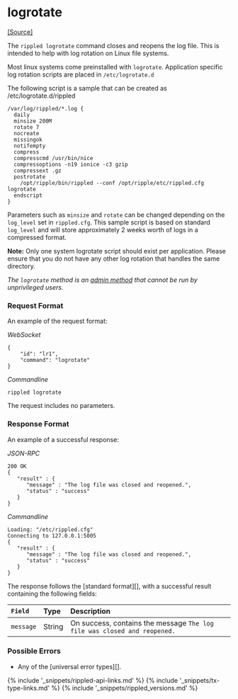 # logrotate
[[Source]<br>](https://github.com/ripple/rippled/blob/743bd6c9175c472814448ea889413be79dfd1c07/src/ripple/rpc/handlers/LogRotate.cpp "Source")

The `rippled logrotate` command closes and reopens the log file. This is intended to help with log rotation on Linux file systems.

Most linux systems come preinstalled with `logrotate`. Application specific log rotation scripts are placed in `/etc/logrotate.d`

The following script is a sample that can be created as /etc/logrotate.d/rippled
```
/var/log/rippled/*.log {
  daily
  minsize 200M
  rotate 7
  nocreate
  missingok
  notifempty
  compress
  compresscmd /usr/bin/nice
  compressoptions -n19 ionice -c3 gzip
  compressext .gz
  postrotate
    /opt/ripple/bin/rippled --conf /opt/ripple/etc/rippled.cfg logrotate
  endscript
}
```
Parameters such as `minsize` and `rotate` can be changed depending on the `log_level` set in `rippled.cfg`. This sample script is based on standard `log_level` and will store approximately 2 weeks worth of logs in a compressed format.

**Note:** Only one system logrotate script should exist per application. Please ensure that you do not have any other log rotation that handles the same directory.

_The `logrotate` method is an [admin method](admin-rippled-methods.html) that cannot be run by unprivileged users._

### Request Format
An example of the request format:

<!-- MULTICODE_BLOCK_START -->

*WebSocket*

```
{
    "id": "lr1",
    "command": "logrotate"
}
```

*Commandline*

```
rippled logrotate
```

<!-- MULTICODE_BLOCK_END -->

The request includes no parameters.

### Response Format

An example of a successful response:

<!-- MULTICODE_BLOCK_START -->

*JSON-RPC*

```
200 OK
{
   "result" : {
      "message" : "The log file was closed and reopened.",
      "status" : "success"
   }
}

```

*Commandline*

```
Loading: "/etc/rippled.cfg"
Connecting to 127.0.0.1:5005
{
   "result" : {
      "message" : "The log file was closed and reopened.",
      "status" : "success"
   }
}

```

<!-- MULTICODE_BLOCK_END -->

The response follows the [standard format][], with a successful result containing the following fields:

| `Field`   | Type   | Description                                             |
|:----------|:-------|:--------------------------------------------------------|
| `message` | String | On success, contains the message `The log file was closed and reopened.` |

### Possible Errors

* Any of the [universal error types][].

<!--{# common link defs #}-->
{% include '_snippets/rippled-api-links.md' %}
{% include '_snippets/tx-type-links.md' %}
{% include '_snippets/rippled_versions.md' %}
